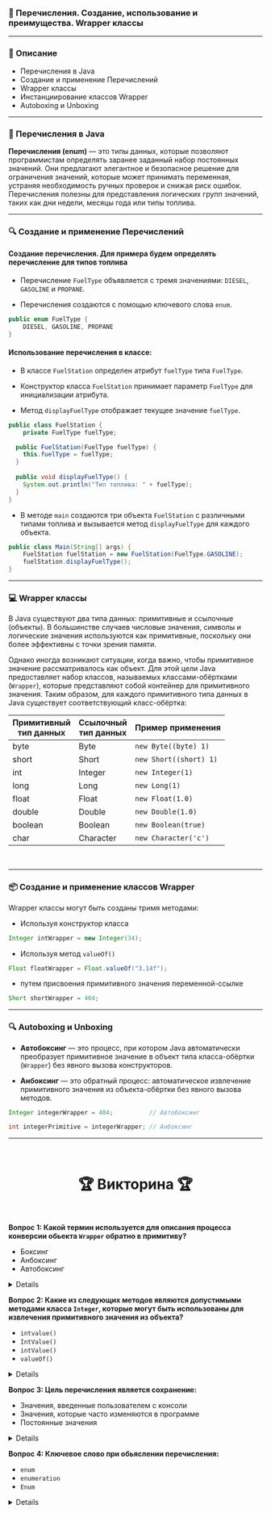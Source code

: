 ### 📘 Перечисления. Создание, использование и преимущества. Wrapper классы

---

### 📃 Описание
- Перечисления в Java
- Создание и применение Перечислений
- Wrapper классы
- Инстанциирование классов Wrapper
- Autoboxing и Unboxing

---

### 📜 Перечисления в Java

**Перечисления (enum)** — это типы данных, которые позволяют программистам определять заранее заданный набор постоянных
значений. Они предлагают элегантное и безопасное решение для ограничения значений, которые может принимать переменная,
устраняя необходимость ручных проверок и снижая риск ошибок. Перечисления полезны для представления логических групп
значений, таких как дни недели, месяцы года или типы топлива.

---

### 🔍 Создание и применение Перечислений

#### Создание перечисления. Для примера будем определять перечисление для типов топлива

- Перечисление `FuelType` объявляется с тремя значениями: `DIESEL`, `GASOLINE` и `PROPANE`.


- Перечисления создаются с помощью ключевого слова `enum`.

```java
public enum FuelType {
    DIESEL, GASOLINE, PROPANE
}
```

#### Использование перечисления в классе:

- В классе `FuelStation` определен атрибут `fuelType` типа `FuelType`.


- Конструктор класса `FuelStation` принимает параметр `FuelType` для инициализации атрибута.


- Метод `displayFuelType` отображает текущее значение `fuelType`.

```java
public class FuelStation {
    private FuelType fuelType;

  public FuelStation(FuelType fuelType) {
    this.fuelType = fuelType;
  }
  
  public void displayFuelType() {
    System.out.println("Тип топлива: " + fuelType);
  }
}
```

- В методе `main` создаются три объекта `FuelStation` с различными типами топлива и вызывается метод `displayFuelType` для каждого объекта.

```java
public class Main(String[] args) {
    FuelStation fuelStation = new FuelStation(FuelType.GASOLINE);
    fuelStation.displayFuelType();
}
```

---

### 💻 Wrapper классы

В Java существуют два типа данных: примитивные и ссылочные (объекты). В большинстве случаев числовые значения, символы и
логические значения используются как примитивные, поскольку они более эффективны с точки зрения памяти.

Однако иногда возникают ситуации, когда важно, чтобы примитивное значение рассматривалось как объект. Для этой цели Java
предоставляет набор классов, называемых классами-обёртками (`Wrapper`), которые представляют собой контейнер для
примитивного значения. Таким образом, для каждого примитивного типа данных в Java существует соответствующий 
класс-обёртка:

| Примитивный <br/> тип данных | Ссылочный <br/> тип данных | Пример применения      |
|------------------------------|----------------------------|------------------------|
| byte                         | Byte                       | `new Byte((byte) 1)`   |
| short                        | Short                      | `new Short((short) 1)` |
| int                          | Integer                    | `new Integer(1)`       |
| long                         | Long                       | `new Long(1)`          |
| float                        | Float                      | `new Float(1.0)`       |
| double                       | Double                     | `new Double(1.0)`      |
| boolean                      | Boolean                    | `new Boolean(true)`    |
| char                         | Character                  | `new Character('c')`   |

<br/>

---

### 📦 Создание и применение классов Wrapper

Wrapper классы могут быть созданы тримя методами:

- Используя конструктор класса

```java
Integer intWrapper = new Integer(34);
```

- Используя метод `valueOf()` 

```java
Float floatWrapper = Float.valueOf("3.14f");
```

- путем присвоения примитивного значения переменной-ссылке 

```java
Short shortWrapper = 404;
```

---

### 🔍 Autoboxing и Unboxing

- **Автобоксинг** — это процесс, при котором Java автоматически преобразует примитивное значение в объект типа класса-обёртки (`Wrapper`) без явного вызова конструкторов.


- **Анбоксинг** — это обратный процесс: автоматическое извлечение примитивного значения из объекта-обёртки без явного вызова методов.

```java
Integer integerWrapper = 404;          // Автобоксинг

int integerPrimitive = integerWrapper; // Анбоксинг
```

---

<br>
    <h1 align="center">
     🏆 Викторина 🏆
    </h1>
<br/>

**Вопрос 1: Какой термин используется для описания процесса конверсии обьекта `Wrapper` обратно в примитиву?**
- Боксинг
- Анбоксинг
- Автобоксинг

<details>
    <br/><p><strong>Ответ: </strong>Анбоксинг</p><br/>
</details>

**Вопрос 2: Какие из следующих методов являются допустимыми методами класса `Integer`, которые могут быть использованы
для извлечения примитивного значения из объекта?**
- `intvalue()`
- `IntValue()`
- `intValue()`
- `valueOf()`

<details>
    <br/><p><strong>Ответ: </strong><code>intValue()</code></p><br/>
</details>

**Вопрос 3: Цель перечисления является сохранение:**
- Значения, введенные пользователем с консоли
- Значения, которые часто изменяются в программе
- Постоянные значения

<details>
    <br/><p><strong>Ответ: </strong>Постоянные значения</p><br/>
</details>

**Вопрос 4: Ключевое слово при обьяслении перечисления:**
- `enum`
- `enumeration`
- `Enum`

<details>
    <br/><p><strong>Ответ: </strong><code>enum</code></p><br/>
</details>
